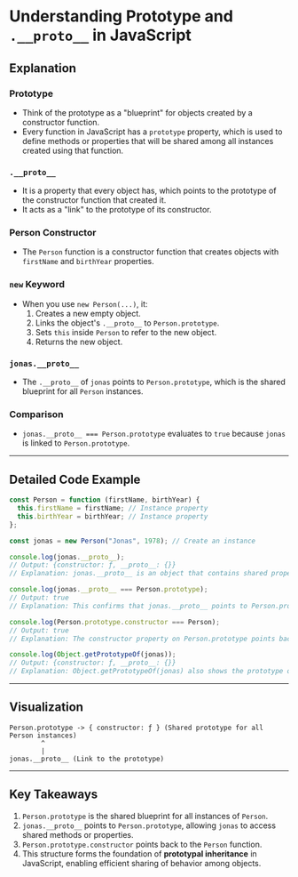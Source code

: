 # Understanding Prototype and `.__proto__` in JavaScript

## Explanation

### **Prototype**

- Think of the prototype as a "blueprint" for objects created by a constructor function.
- Every function in JavaScript has a `prototype` property, which is used to define methods or properties that will be shared among all instances created using that function.

### **`.__proto__`**

- It is a property that every object has, which points to the prototype of the constructor function that created it.
- It acts as a "link" to the prototype of its constructor.

### **Person Constructor**

- The `Person` function is a constructor function that creates objects with `firstName` and `birthYear` properties.

### **`new` Keyword**

- When you use `new Person(...)`, it:
  1. Creates a new empty object.
  2. Links the object's `.__proto__` to `Person.prototype`.
  3. Sets `this` inside `Person` to refer to the new object.
  4. Returns the new object.

### **`jonas.__proto__`**

- The `.__proto__` of `jonas` points to `Person.prototype`, which is the shared blueprint for all `Person` instances.

### **Comparison**

- `jonas.__proto__ === Person.prototype` evaluates to `true` because `jonas` is linked to `Person.prototype`.

---

## Detailed Code Example

```javascript
const Person = function (firstName, birthYear) {
  this.firstName = firstName; // Instance property
  this.birthYear = birthYear; // Instance property
};

const jonas = new Person("Jonas", 1978); // Create an instance

console.log(jonas.__proto__);
// Output: {constructor: ƒ, __proto__: {}}
// Explanation: jonas.__proto__ is an object that contains shared properties and methods from Person.prototype.

console.log(jonas.__proto__ === Person.prototype);
// Output: true
// Explanation: This confirms that jonas.__proto__ points to Person.prototype.

console.log(Person.prototype.constructor === Person);
// Output: true
// Explanation: The constructor property on Person.prototype points back to the Person function itself.

console.log(Object.getPrototypeOf(jonas));
// Output: {constructor: ƒ, __proto__: {}}
// Explanation: Object.getPrototypeOf(jonas) also shows the prototype object linked to jonas.
```

---

## Visualization

```plaintext
Person.prototype -> { constructor: ƒ } (Shared prototype for all Person instances)
        ^
        |
jonas.__proto__ (Link to the prototype)
```

---

## Key Takeaways

1. `Person.prototype` is the shared blueprint for all instances of `Person`.
2. `jonas.__proto__` points to `Person.prototype`, allowing `jonas` to access shared methods or properties.
3. `Person.prototype.constructor` points back to the `Person` function.
4. This structure forms the foundation of **prototypal inheritance** in JavaScript, enabling efficient sharing of behavior among objects.
